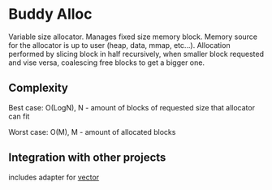 # Buddy Alloc

Variable size allocator. Manages fixed size memory block.
Memory source for the allocator is up to user (heap, data, mmap, etc...).
Allocation performed by slicing block in half recursively,
when smaller block requested and vise versa, coalescing free blocks to get a bigger one.

## Complexity
  Best case: O(LogN), N - amount of blocks of requested size that allocator can fit

  Worst case: O(M), M - amount of allocated blocks

## Integration with other projects
  includes adapter for [vector](https://github.com/evjeesm/vector.git)

